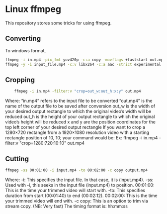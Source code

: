 # Linux ffmpeg

This repository stores some tricks for using ffmpeg.

## Converting

To windows format,
```sh
ffmpeg -i in.mp4 -pix_fmt yuv420p -c:a copy -movflags +faststart out.mp4
ffmpeg -y -i input_file.mp4 -c:v libx264 -c:a aac -strict experimental -tune fastdecode -pix_fmt yuv420p -b:a 192k -ar 48000 output_file.mp4
```

## Cropping

```sh
	ffmpeg -i in.mp4 -filter:v "crop=out_w:out_h:x:y" out.mp4
```
  Where:
	“in.mp4” refers to the input file to be converted
	“out.mp4” is the name of the output file to be saved after conversion
	out_w is the width of your desired output rectangle to which the original video’s width will be reduced
	out_h is the height of your output rectangle to which the original video’s height will be reduced
	x and y are the position coordinates for the top left corner of your desired output rectangle
	If you want to crop a 1280×720 rectangle from a 1920×1080 resolution video with a starting rectangle position of 10, 10; your command would be:
	Ex: ffmpeg -i in.mp4 -filter:v "crop=1280:720:10:10" out.mp4
  
## Cutting

```sh
ffmpeg -ss 00:01:00 -i input.mp4 -to 00:02:00 -c copy output.mp4
```
  Where:
	-i: This specifies the input file. In that case, it is (input.mp4).
	-ss: Used with -i, this seeks in the input file (input.mp4) to position.
	00:01:00: This is the time your trimmed video will start with.
	-to: This specifies duration from start (00:01:40) to end (00:02:12).
	00:02:00: This is the time your trimmed video will end with.
	-c copy: This is an option to trim via stream copy. (NB: Very fast)
	The timing format is: hh:mm:ss
